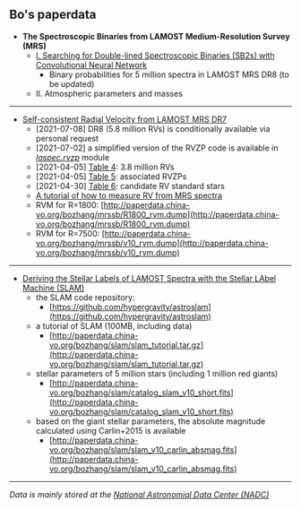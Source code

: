 ## Bo's paperdata

- **The Spectroscopic Binaries from LAMOST Medium-Resolution Survey (MRS)**
  - [I. Searching for Double-lined Spectroscopic Binaries (SB2s) with Convolutional Neural Network](https://ui.adsabs.harvard.edu/abs/2021arXiv211203818Z/abstract)
      - Binary probabilities for 5 million spectra in LAMOST MRS DR8 (to be updated)
  - II. Atmospheric parameters and masses

---
- [Self-consistent Radial Velocity from LAMOST MRS DR7](https://ui.adsabs.harvard.edu/abs/2021ApJS..256...14Z/abstract)
    - [2021-07-08] DR8 (5.8 million RVs) is conditionally available via personal request
    - [2021-07-02] a simplified version of the RVZP code is available in [*laspec.rvzp*](https://github.com/hypergravity/laspec/blob/master/laspec/rvzp.py#L7) module
    - [2021-04-05] [Table 4](http://paperdata.china-vo.org/bozhang/rvzp/pub_rv_formatted.fits): 3.8 million RVs
    - [2021-04-05] [Table 5](http://paperdata.china-vo.org/bozhang/rvzp/pub_rvzpc_formatted.fits): associated RVZPs
    - [2021-04-30] [Table 6](http://paperdata.china-vo.org/bozhang/rvzp/pub_rvss_Nobs8_formatted.fits): candidate RV standard stars
    - [A tutorial of how to measure RV from MRS spectra](https://nbviewer.jupyter.org/github/hypergravity/laspec/blob/master/tutorial/20201118_How_to_measure_RV_from_MRS_spectra.ipynb)
    - RVM for R=1800: [http://paperdata.china-vo.org/bozhang/mrssb/R1800_rvm.dump](http://paperdata.china-vo.org/bozhang/mrssb/R1800_rvm.dump)
    - RVM for R=7500: [http://paperdata.china-vo.org/bozhang/mrssb/v10_rvm.dump](http://paperdata.china-vo.org/bozhang/mrssb/v10_rvm.dump)

---
- [Deriving the Stellar Labels of LAMOST Spectra with the Stellar LAbel Machine (SLAM)](https://ui.adsabs.harvard.edu/abs/2020ApJS..246....9Z/abstract)
    - the SLAM code repository:
        - [https://github.com/hypergravity/astroslam](https://github.com/hypergravity/astroslam)
    - a tutorial of SLAM (100MB, including data)
        - [http://paperdata.china-vo.org/bozhang/slam/slam_tutorial.tar.gz](http://paperdata.china-vo.org/bozhang/slam/slam_tutorial.tar.gz)         
    - stellar parameters of 5 million stars (including 1 million red giants)
        - [http://paperdata.china-vo.org/bozhang/slam/catalog_slam_v10_short.fits](http://paperdata.china-vo.org/bozhang/slam/catalog_slam_v10_short.fits)
    - based on the giant stellar parameters, the absolute magnitude calculated using Carlin+2015 is available
        - [http://paperdata.china-vo.org/bozhang/slam/slam_v10_carlin_absmag.fits](http://paperdata.china-vo.org/bozhang/slam/slam_v10_carlin_absmag.fits)


[//]: #  "
    - [Exploring the spectral information content in the LAMOST medium-resolution survey (MRS)](https://ui.adsabs.harvard.edu/abs/2020RAA....20...51Z/abstract)
        - no data
    - Spectroscopic binaries from LAMOST-MRS survey (R~7500)
        - RVM(v10, 660 templates, R=7500, 3500-15000K, ATLAS)
            - [http://paperdata.china-vo.org/bozhang/mrssb/v10_rvm.dump](http://paperdata.china-vo.org/bozhang/mrssb/v10_rvm.dump)
        - Radial velocity and binarity of 3 million MRS spectra
            - [http://paperdata.china-vo.org/bozhang/mrssb/m7snr5_tr_v11_short.fits](http://paperdata.china-vo.org/bozhang/mrssb/m7snr5_tr_v11_short.fits)
    "

---
*Data is mainly stored at the [National Astronomial Data Center (NADC)](https://nadc.china-vo.org/client/)*

        

